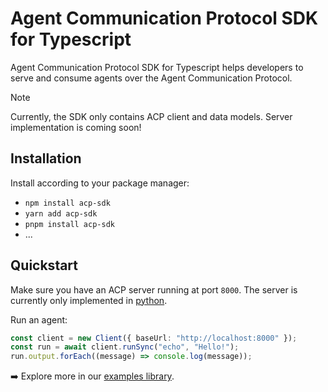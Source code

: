 # Agent Communication Protocol SDK for Typescript

Agent Communication Protocol SDK for Typescript helps developers to serve and consume agents over the Agent Communication Protocol.

> [!Note]
>
> Currently, the SDK only contains ACP client and data models. Server implementation is coming soon!

## Installation

Install according to your package manager:

- `npm install acp-sdk`
- `yarn add acp-sdk`
- `pnpm install acp-sdk`
- ...

## Quickstart

Make sure you have an ACP server running at port `8000`. The server is currently only implemented in [python](/python).

Run an agent:

```typescript
const client = new Client({ baseUrl: "http://localhost:8000" });
const run = await client.runSync("echo", "Hello!");
run.output.forEach((message) => console.log(message));
```


➡️ Explore more in our [examples library](/examples/typescript).
